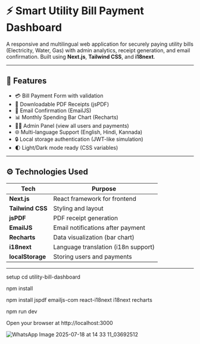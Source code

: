 # ⚡ Smart Utility Bill Payment Dashboard

A responsive and multilingual web application for securely paying utility bills (Electricity, Water, Gas) with admin analytics, receipt generation, and email confirmation. Built using **Next.js**, **Tailwind CSS**, and **i18next**.

---

## 📌 Features

- 💳 Bill Payment Form with validation
- 📄 Downloadable PDF Receipts (jsPDF)
- 📧 Email Confirmation (EmailJS)
- 📊 Monthly Spending Bar Chart (Recharts)
- 🧑‍💼 Admin Panel (view all users and payments)
- 🌐 Multi-language Support (English, Hindi, Kannada)
- 🔒 Local storage authentication (JWT-like simulation)
- 🌓 Light/Dark mode ready (CSS variables)

---

## ⚙️ Technologies Used

| Tech          | Purpose                             |
|---------------|-------------------------------------|
| **Next.js**   | React framework for frontend        |
| **Tailwind CSS** | Styling and layout             |
| **jsPDF**     | PDF receipt generation              |
| **EmailJS**   | Email notifications after payment   |
| **Recharts**  | Data visualization (bar chart)      |
| **i18next**   | Language translation (i18n support) |
| **localStorage** | Storing users and payments     |

---

setup
cd utility-bill-dashboard

npm install

npm install jspdf emailjs-com react-i18next i18next recharts

npm run dev

Open your browser at http://localhost:3000

![WhatsApp Image 2025-07-18 at 14 33 11_03692512](https://github.com/user-attachments/assets/e13c4650-28d6-42ba-bc00-792aed401c10)



